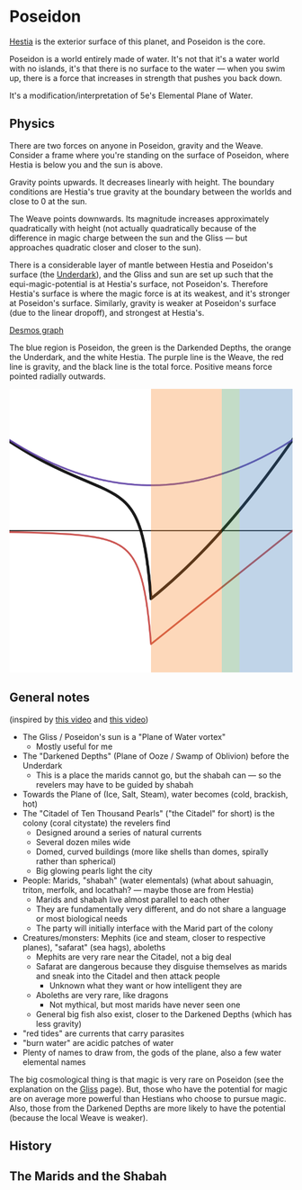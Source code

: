 # Poseidon

[Hestia](./Hestia.md) is the exterior surface of this planet, and Poseidon is the core.

Poseidon is a world entirely made of water. It's not that it's a water world with no islands, it's that there is no surface to the water — when you swim up, there is a force that increases in strength that pushes you back down.

It's a modification/interpretation of 5e's Elemental Plane of Water.

## Physics

There are two forces on anyone in Poseidon, gravity and the Weave. Consider a frame where you're standing on the surface of Poseidon, where Hestia is below you and the sun is above.

Gravity points upwards. It decreases linearly with height. The boundary conditions are Hestia's true gravity at the boundary between the worlds and close to 0 at the sun.

The Weave points downwards. Its magnitude increases approximately quadratically with height (not actually quadratically because of the difference in magic charge between the sun and the Gliss — but approaches quadratic closer and closer to the sun).

There is a considerable layer of mantle between Hestia and Poseidon's surface (the [Underdark](./Underdark.md)), and the Gliss and sun are set up such that the equi-magic-potential is at Hestia's surface, not Poseidon's. Therefore Hestia's surface is where the magic force is at its weakest, and it's stronger at Poseidon's surface. Similarly, gravity is weaker at Poseidon's surface (due to the linear dropoff), and strongest at Hestia's.

[Desmos graph](https://www.desmos.com/calculator/po5ucvvqh4)

The blue region is Poseidon, the green is the Darkended Depths, the orange the Underdark, and the white Hestia. The purple line is the Weave, the red line is gravity, and the black line is the total force. Positive means force pointed radially outwards.

![Desmos graph](./desmos-graph.png)

## General notes

(inspired by [this video](https://youtu.be/ksAu3OHMZzo) and [this video](https://youtu.be/5U-PYEMReI0))

- The Gliss / Poseidon's sun is a "Plane of Water vortex"
  - Mostly useful for me
- The "Darkened Depths" (Plane of Ooze / Swamp of Oblivion) before the Underdark
  - This is a place the marids cannot go, but the shabah can — so the revelers may have to be guided by shabah
- Towards the Plane of (Ice, Salt, Steam), water becomes (cold, brackish, hot)
- The "Citadel of Ten Thousand Pearls" ("the Citadel" for short) is the colony (coral citystate) the revelers find
  - Designed around a series of natural currents
  - Several dozen miles wide
  - Domed, curved buildings (more like shells than domes, spirally rather than spherical)
  - Big glowing pearls light the city
- People: Marids, "shabah" (water elementals) (what about sahuagin, triton, merfolk, and locathah? — maybe those are from Hestia)
  - Marids and shabah live almost parallel to each other
  - They are fundamentally very different, and do not share a language or most biological needs
  - The party will initially interface with the Marid part of the colony
- Creatures/monsters: Mephits (ice and steam, closer to respective planes), "safarat" (sea hags), aboleths
  - Mephits are very rare near the Citadel, not a big deal
  - Safarat are dangerous because they disguise themselves as marids and sneak into the Citadel and then attack people
    - Unknown what they want or how intelligent they are
  - Aboleths are very rare, like dragons
    - Not mythical, but most marids have never seen one
  - General big fish also exist, closer to the Darkened Depths (which has less gravity)
- "red tides" are currents that carry parasites
- "burn water" are acidic patches of water
- Plenty of names to draw from, the gods of the plane, also a few water elemental names

The big cosmological thing is that magic is very rare on Poseidon (see the explanation on the [Gliss](./Gliss.md) page). But, those who have the potential for magic are on average more powerful than Hestians who choose to pursue magic. Also, those from the Darkened Depths are more likely to have the potential (because the local Weave is weaker).

## History

## The Marids and the Shabah
